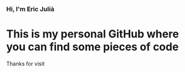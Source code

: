 ### Hi, I'm Eric Julià

# This is my personal GitHub where you can find some pieces of code

Thanks for visit
